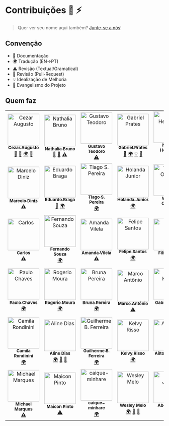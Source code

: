 # Contribuições :wolf: :zap:

> Quer ver seu nome aqui também? [Junte-se a nós](CONTRIBUTING.md)!

## Convenção

* :book: Documentação
* :earth_africa: Tradução (EN->PT)
* :warning: Revisão (Textual/Gramatical)
* :eyes: Revisão (Pull-Request)
* :bulb: Idealização de Melhoria
* :loudspeaker: Evangelismo do Projeto

## Quem faz

<!--
* Documentação (doc)
* Tradução (EN->PT) (translation)
* Revisão (Textual/Gramatical) (tests)
* Revisão (Pull-Request) (prReview)
* Idealização de Melhoria (example)
* Evangelismo do Projeto (talks)
-->

<!-- ALL-CONTRIBUTORS-LIST:START - Do not remove or modify this section -->
<!-- prettier-ignore -->
<table><tr><td align="center"><a href="https://github.com/cezaraugusto"><img src="https://avatars1.githubusercontent.com/u/4672033?s=460&v=4" width="100px;" alt="Cezar Augusto"/><br /><sub><b>Cezar Augusto</b></sub></a><br /><a href="https://github.com/cezaraugusto/You-Dont-Know-JS/commits?author=" title="Documentation">📖</a> <a href="#review" title="Reviewed Pull Requests">👀</a> <a href="#translation" title="Translation">🌍</a> <a href="#talk" title="Talks">📢</a></td><td align="center"><a href="https://github.com/nathaliabruno"><img src="https://avatars2.githubusercontent.com/u/11399286?s=460&v=4" width="100px;" alt="Nathalia Bruno"/><br /><sub><b>Nathalia Bruno</b></sub></a><br /><a href="https://github.com/cezaraugusto/You-Dont-Know-JS/commits?author=" title="Documentation">📖</a> <a href="#review" title="Reviewed Pull Requests">👀</a> <a href="https://github.com/cezaraugusto/You-Dont-Know-JS/commits?author=" title="Tests">⚠️</a></td><td align="center"><a href="https://github.com/gustavoteodoro"><img src="https://avatars3.githubusercontent.com/u/7719986?s=460&v=4" width="100px;" alt="Gustavo Teodoro"/><br /><sub><b>Gustavo Teodoro</b></sub></a><br /><a href="https://github.com/cezaraugusto/You-Dont-Know-JS/commits?author=" title="Tests">⚠️</a></td><td align="center"><a href="https://github.com/gabsprates"><img src="https://avatars1.githubusercontent.com/u/12635603?s=460&v=4" width="100px;" alt="Gabriel Prates"/><br /><sub><b>Gabriel Prates</b></sub></a><br /><a href="#review" title="Reviewed Pull Requests">👀</a> <a href="#translation" title="Translation">🌍</a> <a href="#example" title="Examples">💡</a> <a href="#talk" title="Talks">📢</a></td><td align="center"><a href="https://github.com/nersoh"><img src="https://avatars2.githubusercontent.com/u/1930729?s=460&v=4" width="100px;" alt="Nelson Henrique"/><br /><sub><b>Nelson Henrique</b></sub></a><br /><a href="#translation" title="Translation">🌍</a></td><td align="center"><a href="https://github.com/raribeiro"><img src="https://avatars0.githubusercontent.com/u/2672060?s=460&v=4" width="100px;" alt="Rodnei A. Ribeiro"/><br /><sub><b>Rodnei A. Ribeiro</b></sub></a><br /><a href="https://github.com/cezaraugusto/You-Dont-Know-JS/commits?author=" title="Tests">⚠️</a></td><td align="center"><a href="https://github.com/nelsonpjunior"><img src="https://avatars3.githubusercontent.com/u/771149?s=460&v=4" width="100px;" alt="Nelson P. Junior"/><br /><sub><b>Nelson P. Junior</b></sub></a><br /><a href="#translation" title="Translation">🌍</a></td></tr><tr><td align="center"><a href="https://github.com/marcelod"><img src="https://avatars0.githubusercontent.com/u/441936?s=460&v=4" width="100px;" alt="Marcelo Diniz"/><br /><sub><b>Marcelo Diniz</b></sub></a><br /><a href="https://github.com/cezaraugusto/You-Dont-Know-JS/commits?author=" title="Tests">⚠️</a></td><td align="center"><a href="https://github.com/ebragaparah"><img src="https://avatars1.githubusercontent.com/u/265716?s=460&v=4" width="100px;" alt="Eduardo Braga"/><br /><sub><b>Eduardo Braga</b></sub></a><br /><a href="https://github.com/cezaraugusto/You-Dont-Know-JS/commits?author=" title="Documentation">📖</a> <a href="#translation" title="Translation">🌍</a></td><td align="center"><a href="https://github.com/TiagoSilvaPereira"><img src="https://avatars2.githubusercontent.com/u/11933789?s=460&v=4" width="100px;" alt="Tiago S. Pereira"/><br /><sub><b>Tiago S. Pereira</b></sub></a><br /><a href="#translation" title="Translation">🌍</a></td><td align="center"><a href="https://github.com/holandajunior"><img src="https://avatars0.githubusercontent.com/u/16870585?s=460&v=4" width="100px;" alt="Holanda Junior"/><br /><sub><b>Holanda Junior</b></sub></a><br /><a href="#translation" title="Translation">🌍</a></td><td align="center"><a href="https://github.com/woliveiras"><img src="https://avatars1.githubusercontent.com/u/4243601?s=460&v=4" width="100px;" alt="William Oliveira"/><br /><sub><b>William Oliveira</b></sub></a><br /><a href="#talk" title="Talks">📢</a></td><td align="center"><a href="https://github.com/gmsecrieru"><img src="https://avatars1.githubusercontent.com/u/190883?s=460&v=4" width="100px;" alt="George Secrieru"/><br /><sub><b>George Secrieru</b></sub></a><br /><a href="#translation" title="Translation">🌍</a> <a href="https://github.com/cezaraugusto/You-Dont-Know-JS/commits?author=" title="Tests">⚠️</a> <a href="#review" title="Reviewed Pull Requests">👀</a> <a href="#example" title="Examples">💡</a></td><td align="center"><a href="https://github.com/doomsterinc"><img src="https://avatars0.githubusercontent.com/u/5833310?s=460&v=4" width="100px;" alt="Maicon Giovani"/><br /><sub><b>Maicon Giovani</b></sub></a><br /><a href="https://github.com/cezaraugusto/You-Dont-Know-JS/commits?author=" title="Tests">⚠️</a></td></tr><tr><td align="center"><a href="https://github.com/carloszan"><img src="https://avatars2.githubusercontent.com/u/6218906?s=460&v=4" width="100px;" alt="Carlos"/><br /><sub><b>Carlos</b></sub></a><br /><a href="https://github.com/cezaraugusto/You-Dont-Know-JS/commits?author=" title="Tests">⚠️</a></td><td align="center"><a href="https://github.com/fernandosouza"><img src="https://avatars0.githubusercontent.com/u/502575?s=460&v=4" width="100px;" alt="Fernando Souza"/><br /><sub><b>Fernando Souza</b></sub></a><br /><a href="#translation" title="Translation">🌍</a></td><td align="center"><a href="https://github.com/amandavilela"><img src="https://avatars1.githubusercontent.com/u/9295389?s=460&v=4" width="100px;" alt="Amanda Vilela"/><br /><sub><b>Amanda Vilela</b></sub></a><br /><a href="https://github.com/cezaraugusto/You-Dont-Know-JS/commits?author=" title="Tests">⚠️</a></td><td align="center"><a href="https://github.com/fesnt"><img src="" width="100px;" alt="Felipe Santos"/><br /><sub><b>Felipe Santos</b></sub></a><br /><a href="#translation" title="Translation">🌍</a></td><td align="center"><a href="https://github.com/ninrod"><img src="https://avatars2.githubusercontent.com/u/8352747?s=460&v=4" width="100px;" alt="Filipe Silva"/><br /><sub><b>Filipe Silva</b></sub></a><br /><a href="https://github.com/cezaraugusto/You-Dont-Know-JS/commits?author=" title="Tests">⚠️</a></td><td align="center"><a href="https://github.com/zavjs"><img src="https://avatars0.githubusercontent.com/u/19506813?s=460&v=4" width="100px;" alt="zav"/><br /><sub><b>zav</b></sub></a><br /><a href="#translation" title="Translation">🌍</a></td><td align="center"><a href="https://github.com/dulcetti"><img src="https://avatars2.githubusercontent.com/u/29564?s=460&v=4" width="100px;" alt="Bruno Dulcetti"/><br /><sub><b>Bruno Dulcetti</b></sub></a><br /><a href="https://github.com/cezaraugusto/You-Dont-Know-JS/commits?author=" title="Tests">⚠️</a></td></tr><tr><td align="center"><a href="https://github.com/oPauloChaves"><img src="https://avatars2.githubusercontent.com/u/5408308?s=460&v=4" width="100px;" alt="Paulo Chaves"/><br /><sub><b>Paulo Chaves</b></sub></a><br /><a href="#translation" title="Translation">🌍</a></td><td align="center"><a href="https://github.com/Rogerfm"><img src="https://avatars1.githubusercontent.com/u/51328368?s=460&v=4" width="100px;" alt="Rogerio Moura"/><br /><sub><b>Rogerio Moura</b></sub></a><br /><a href="#translation" title="Translation">🌍</a></td><td align="center"><a href="https://github.com/brunapereira"><img src="https://avatars2.githubusercontent.com/u/4603866?s=460&v=4" width="100px;" alt="Bruna Pereira"/><br /><sub><b>Bruna Pereira</b></sub></a><br /><a href="#translation" title="Translation">🌍</a></td><td align="center"><a href="https://github.com/thismarcoantonio"><img src="https://avatars3.githubusercontent.com/u/25869417?s=460&v=4" width="100px;" alt="Marco Antônio"/><br /><sub><b>Marco Antônio</b></sub></a><br /><a href="https://github.com/cezaraugusto/You-Dont-Know-JS/commits?author=" title="Tests">⚠️</a></td><td align="center"><a href="https://github.com/gkal19"><img src="https://avatars1.githubusercontent.com/u/11067705?s=460&v=4" width="100px;" alt="Gabriel Kalani"/><br /><sub><b>Gabriel Kalani</b></sub></a><br /><a href="#translation" title="Translation">🌍</a></td><td align="center"><a href="https://github.com/felipe-augusto"><img src="https://avatars2.githubusercontent.com/u/9551950?s=460&v=4" width="100px;" alt="Felipe Augusto"/><br /><sub><b>Felipe Augusto</b></sub></a><br /><a href="#translation" title="Translation">🌍</a></td><td align="center"><a href="https://github.com/viltonbonifacio"><img src="https://avatars3.githubusercontent.com/u/14949486?s=460&v=4" width="100px;" alt="Vilton Bonifacio"/><br /><sub><b>Vilton Bonifacio</b></sub></a><br /><a href="#review" title="Reviewed Pull Requests">👀</a></td></tr><tr><td align="center"><a href="https://github.com/crondinini"><img src="https://avatars2.githubusercontent.com/u/21973269?s=460&v=4" width="100px;" alt="Camila Rondinini"/><br /><sub><b>Camila Rondinini</b></sub></a><br /><a href="#translation" title="Translation">🌍</a></td><td align="center"><a href="https://github.com/alinedmelo"><img src="https://avatars3.githubusercontent.com/u/13500967?s=460&v=4" width="100px;" alt="Aline Dias"/><br /><sub><b>Aline Dias</b></sub></a><br /><a href="#translation" title="Translation">🌍</a> <a href="https://github.com/cezaraugusto/You-Dont-Know-JS/commits?author=" title="Documentation">📖</a> <a href="#review" title="Reviewed Pull Requests">👀</a></td><td align="center"><a href="https://github.com/guilhermebferreira"><img src="https://avatars0.githubusercontent.com/u/5393392?s=460&v=4" width="100px;" alt="Guilherme B. Ferreira"/><br /><sub><b>Guilherme B. Ferreira</b></sub></a><br /><a href="#translation" title="Translation">🌍</a></td><td align="center"><a href="https://github.com/kelvynrisso"><img src="https://avatars0.githubusercontent.com/u/4906231?s=460&v=4" width="100px;" alt="Kelvy Risso"/><br /><sub><b>Kelvy Risso</b></sub></a><br /><a href="#translation" title="Translation">🌍</a></td><td align="center"><a href="https://github.com/ailton07"><img src="https://avatars2.githubusercontent.com/u/2119793?s=460&v=4" width="100px;" alt="Ailton da Silva"/><br /><sub><b>Ailton da Silva</b></sub></a><br /><a href="#translation" title="Translation">🌍</a></td><td align="center"><a href="https://github.com/jessicapaz"><img src="https://avatars3.githubusercontent.com/u/20428941?s=460&v=4" width="100px;" alt="Jéssica Paz"/><br /><sub><b>Jéssica Paz</b></sub></a><br /><a href="https://github.com/cezaraugusto/You-Dont-Know-JS/commits?author=" title="Tests">⚠️</a></td><td align="center"><a href="https://github.com/osmar-vil"><img src="https://avatars0.githubusercontent.com/u/16701826?s=460&v=4" width="100px;" alt="Osmar"/><br /><sub><b>Osmar</b></sub></a><br /><a href="#translation" title="Translation">🌍</a></td></tr><tr><td align="center"><a href="https://github.com/michaelycus"><img src="https://avatars2.githubusercontent.com/u/3816654?s=460&v=4" width="100px;" alt="Michael Marques"/><br /><sub><b>Michael Marques</b></sub></a><br /><a href="https://github.com/cezaraugusto/You-Dont-Know-JS/commits?author=" title="Tests">⚠️</a></td><td align="center"><a href="https://github.com/maiconpinto"><img src="https://avatars3.githubusercontent.com/u/1476940?s=460&v=4" width="100px;" alt="Maicon Pinto"/><br /><sub><b>Maicon Pinto</b></sub></a><br /><a href="https://github.com/cezaraugusto/You-Dont-Know-JS/commits?author=" title="Tests">⚠️</a></td><td align="center"><a href="https://github.com/caique-minhare"><img src="https://avatars2.githubusercontent.com/u/38961490?s=460&v=4" width="100px;" alt="caique-minhare"/><br /><sub><b>caique-minhare</b></sub></a><br /><a href="#translation" title="Translation">🌍</a></td><td align="center"><a href="https://github.com/wesmelo"><img src="https://avatars3.githubusercontent.com/u/36521654?s=460&v=4" width="100px;" alt="Wesley Melo"/><br /><sub><b>Wesley Melo</b></sub></a><br /><a href="#translation" title="Translation">🌍</a> <a href="https://github.com/cezaraugusto/You-Dont-Know-JS/commits?author=" title="Documentation">📖</a> <a href="#review" title="Reviewed Pull Requests">👀</a></td><td align="center"><a href="https://github.com/s0nicR3ducer"><img src="https://avatars3.githubusercontent.com/u/30609244?v=4" width="100px;" alt="Abel Junior"/><br /><sub><b>Abel Junior</b></sub></a><br /><a href="#translation-s0nicR3ducer" title="Translation">🌍</a></td><td align="center"><a href="https://github.com/mauromattos00"><img src="https://avatars2.githubusercontent.com/u/13375865?v=4" width="100px;" alt="Mauro Mattos"/><br /><sub><b>Mauro Mattos</b></sub></a><br /><a href="#translation-mauromattos00" title="Translation">🌍</a></td></tr></table>

<!-- ALL-CONTRIBUTORS-LIST:END -->
